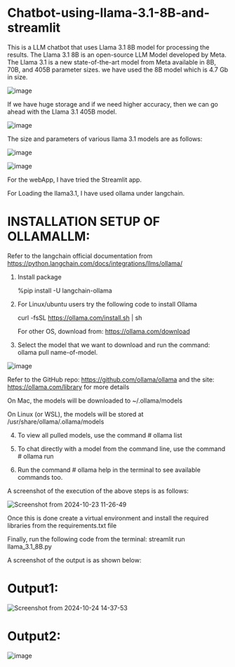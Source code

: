 # Chatbot-using-llama-3.1-8B-and-streamlit

This is a LLM chatbot that uses Llama 3.1 8B model for processing the results. The Llama 3.1 8B is an open-source LLM Model developed by Meta. The Llama 3.1 is a new state-of-the-art model from Meta available in 8B, 70B, and 405B parameter sizes. we have used the 8B model which is 4.7 Gb in size. 

![image](https://github.com/user-attachments/assets/8d3d47d6-b064-41d1-a29f-add6ec6fdf28)

If we have huge storage and if we need higher accuracy, then we can go ahead with the Llama 3.1 405B model.


![image](https://github.com/user-attachments/assets/359c10e6-2d8a-4d0e-8051-b1ef7c7ce32e)

The size and parameters of various llama 3.1 models are as follows: 

![image](https://github.com/user-attachments/assets/d18fb95d-f8f5-42d6-b18e-a388f44191c4)

![image](https://github.com/user-attachments/assets/cd2e594a-0cb4-400c-aa9a-d985b57fa576)

For the webApp, I have tried the Streamlit app. 

For Loading the llama3.1, I have used ollama under langchain.

# INSTALLATION SETUP OF OLLAMALLM:

Refer to the langchain official documentation from https://python.langchain.com/docs/integrations/llms/ollama/

1. Install package
   
   %pip install -U langchain-ollama


2. For Linux/ubuntu users try the following code to install Ollama
   
   curl -fsSL https://ollama.com/install.sh | sh

   For other OS, download from: https://ollama.com/download


4. Select the model that we want to download and run the command: ollama pull name-of-model. 
   
![image](https://github.com/user-attachments/assets/7f15974d-cf93-490e-a8b1-5d0f457e4397)

Refer to the GitHub repo: https://github.com/ollama/ollama and the site: https://ollama.com/library for more details

On Mac, the models will be downloaded to ~/.ollama/models

On Linux (or WSL), the models will be stored at /usr/share/ollama/.ollama/models

4. To view all pulled models, use the command # ollama list
  
5. To chat directly with a model from the command line, use the command # ollama run <name-of-model>

6. Run the command # ollama help in the terminal to see available commands too.


A screenshot of the execution of the above steps is as follows:

![Screenshot from 2024-10-23 11-26-49](https://github.com/user-attachments/assets/c3eb01d1-fec5-4f15-974c-729d2d41b0bc)


Once this is done create a virtual environment and install the required libraries from the requirements.txt file

Finally, run the following code from the terminal: streamlit run llama_3.1_8B.py

A screenshot of the output is as shown below:

# Output1:

![Screenshot from 2024-10-24 14-37-53](https://github.com/user-attachments/assets/6db4cbe7-840e-428c-9212-05da144883ec)


# Output2:

![image](https://github.com/user-attachments/assets/2fbef1e0-77ed-49df-9f37-ab3823d1a5a7)


